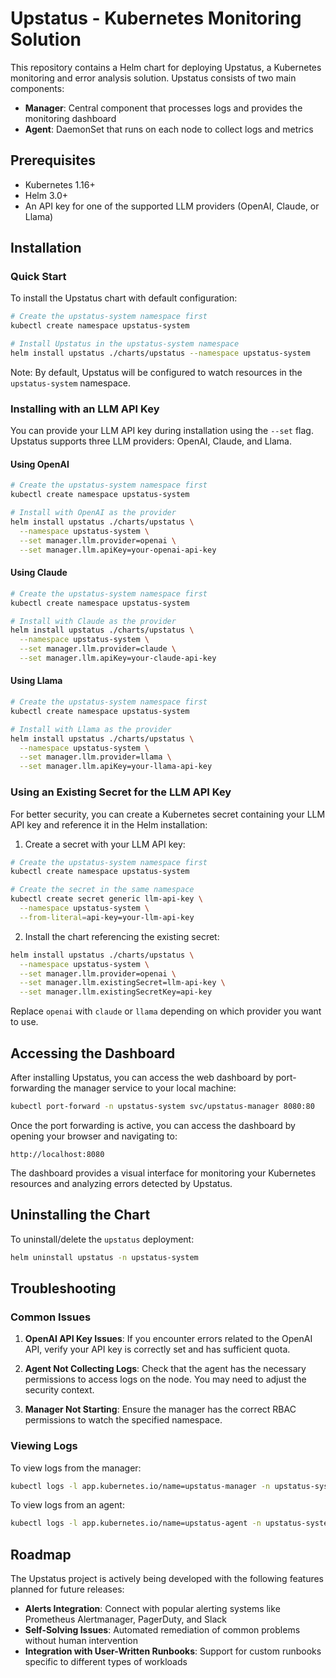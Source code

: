 # Upstatus - Kubernetes Monitoring Solution

This repository contains a Helm chart for deploying Upstatus, a Kubernetes monitoring and error analysis solution. Upstatus consists of two main components:

- **Manager**: Central component that processes logs and provides the monitoring dashboard
- **Agent**: DaemonSet that runs on each node to collect logs and metrics

## Prerequisites

- Kubernetes 1.16+
- Helm 3.0+
- An API key for one of the supported LLM providers (OpenAI, Claude, or Llama)

## Installation

### Quick Start

To install the Upstatus chart with default configuration:

```bash
# Create the upstatus-system namespace first
kubectl create namespace upstatus-system

# Install Upstatus in the upstatus-system namespace
helm install upstatus ./charts/upstatus --namespace upstatus-system
```

Note: By default, Upstatus will be configured to watch resources in the `upstatus-system` namespace.

### Installing with an LLM API Key

You can provide your LLM API key during installation using the `--set` flag. Upstatus supports three LLM providers: OpenAI, Claude, and Llama.

#### Using OpenAI

```bash
# Create the upstatus-system namespace first
kubectl create namespace upstatus-system

# Install with OpenAI as the provider
helm install upstatus ./charts/upstatus \
  --namespace upstatus-system \
  --set manager.llm.provider=openai \
  --set manager.llm.apiKey=your-openai-api-key
```

#### Using Claude

```bash
# Create the upstatus-system namespace first
kubectl create namespace upstatus-system

# Install with Claude as the provider
helm install upstatus ./charts/upstatus \
  --namespace upstatus-system \
  --set manager.llm.provider=claude \
  --set manager.llm.apiKey=your-claude-api-key
```

#### Using Llama

```bash
# Create the upstatus-system namespace first
kubectl create namespace upstatus-system

# Install with Llama as the provider
helm install upstatus ./charts/upstatus \
  --namespace upstatus-system \
  --set manager.llm.provider=llama \
  --set manager.llm.apiKey=your-llama-api-key
```

### Using an Existing Secret for the LLM API Key

For better security, you can create a Kubernetes secret containing your LLM API key and reference it in the Helm installation:

1. Create a secret with your LLM API key:

```bash
# Create the upstatus-system namespace first
kubectl create namespace upstatus-system

# Create the secret in the same namespace
kubectl create secret generic llm-api-key \
  --namespace upstatus-system \
  --from-literal=api-key=your-llm-api-key
```

2. Install the chart referencing the existing secret:

```bash
helm install upstatus ./charts/upstatus \
  --namespace upstatus-system \
  --set manager.llm.provider=openai \
  --set manager.llm.existingSecret=llm-api-key \
  --set manager.llm.existingSecretKey=api-key
```

Replace `openai` with `claude` or `llama` depending on which provider you want to use.

## Accessing the Dashboard

After installing Upstatus, you can access the web dashboard by port-forwarding the manager service to your local machine:

```bash
kubectl port-forward -n upstatus-system svc/upstatus-manager 8080:80
```

Once the port forwarding is active, you can access the dashboard by opening your browser and navigating to:

```
http://localhost:8080
```

The dashboard provides a visual interface for monitoring your Kubernetes resources and analyzing errors detected by Upstatus.

## Uninstalling the Chart

To uninstall/delete the `upstatus` deployment:

```bash
helm uninstall upstatus -n upstatus-system
```

## Troubleshooting

### Common Issues

1. **OpenAI API Key Issues**: If you encounter errors related to the OpenAI API, verify your API key is correctly set and has sufficient quota.

2. **Agent Not Collecting Logs**: Check that the agent has the necessary permissions to access logs on the node. You may need to adjust the security context.

3. **Manager Not Starting**: Ensure the manager has the correct RBAC permissions to watch the specified namespace.

### Viewing Logs

To view logs from the manager:

```bash
kubectl logs -l app.kubernetes.io/name=upstatus-manager -n upstatus-system
```

To view logs from an agent:

```bash
kubectl logs -l app.kubernetes.io/name=upstatus-agent -n upstatus-system
```

## Roadmap

The Upstatus project is actively being developed with the following features planned for future releases:

- **Alerts Integration**: Connect with popular alerting systems like Prometheus Alertmanager, PagerDuty, and Slack
- **Self-Solving Issues**: Automated remediation of common problems without human intervention
- **Integration with User-Written Runbooks**: Support for custom runbooks specific to different types of workloads

